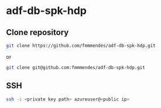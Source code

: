 # adf-db-spk-hdp

## Clone repository

```bash
git clone https://github.com/fmmmendes/adf-db-spk-hdp.git
```

or 

```bash
git clone git@github.com:fmmmendes/adf-db-spk-hdp.git
```

## SSH

```bash
ssh -i <private key path> azureuser@<public ip>
```

